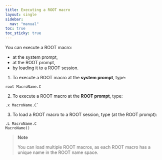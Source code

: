 ```yaml
---
title: Executing a ROOT macro
layout: single
sidebar:
  nav: "manual"
toc: true
toc_sticky: true
---
```



You can execute a ROOT macro:

  - at the system prompt,
  - at the ROOT prompt,
  - by loading it to a ROOT session.

1.  To execute a ROOT macro at the **system prompt**, type:

   ```
   root MacroName.C
   ```

2.  To execute a ROOT macro at the **ROOT prompt**, type:

   ```
   .x MacroName.C`
   ```


3.  To load a ROOT macro to a ROOT session, type (at the ROOT prompt):

   ```
   .L MacroName.C
   MacroName()
   ```

> **Note**
>
> You can load multiple ROOT macros, as each ROOT macro has a unique name in the ROOT name space.
